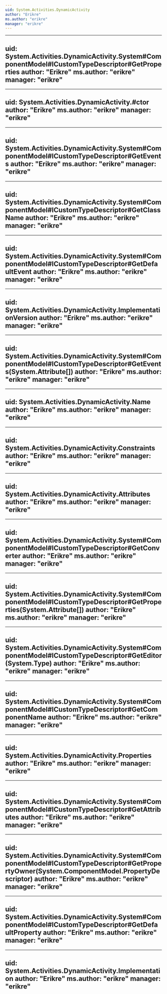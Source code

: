 ```yaml
---
uid: System.Activities.DynamicActivity
author: "Erikre"
ms.author: "erikre"
manager: "erikre"
---
```


---
uid: System.Activities.DynamicActivity.System#ComponentModel#ICustomTypeDescriptor#GetProperties
author: "Erikre"
ms.author: "erikre"
manager: "erikre"
---

---
uid: System.Activities.DynamicActivity.#ctor
author: "Erikre"
ms.author: "erikre"
manager: "erikre"
---

---
uid: System.Activities.DynamicActivity.System#ComponentModel#ICustomTypeDescriptor#GetEvents
author: "Erikre"
ms.author: "erikre"
manager: "erikre"
---

---
uid: System.Activities.DynamicActivity.System#ComponentModel#ICustomTypeDescriptor#GetClassName
author: "Erikre"
ms.author: "erikre"
manager: "erikre"
---

---
uid: System.Activities.DynamicActivity.System#ComponentModel#ICustomTypeDescriptor#GetDefaultEvent
author: "Erikre"
ms.author: "erikre"
manager: "erikre"
---

---
uid: System.Activities.DynamicActivity.ImplementationVersion
author: "Erikre"
ms.author: "erikre"
manager: "erikre"
---

---
uid: System.Activities.DynamicActivity.System#ComponentModel#ICustomTypeDescriptor#GetEvents(System.Attribute[])
author: "Erikre"
ms.author: "erikre"
manager: "erikre"
---

---
uid: System.Activities.DynamicActivity.Name
author: "Erikre"
ms.author: "erikre"
manager: "erikre"
---

---
uid: System.Activities.DynamicActivity.Constraints
author: "Erikre"
ms.author: "erikre"
manager: "erikre"
---

---
uid: System.Activities.DynamicActivity.Attributes
author: "Erikre"
ms.author: "erikre"
manager: "erikre"
---

---
uid: System.Activities.DynamicActivity.System#ComponentModel#ICustomTypeDescriptor#GetConverter
author: "Erikre"
ms.author: "erikre"
manager: "erikre"
---

---
uid: System.Activities.DynamicActivity.System#ComponentModel#ICustomTypeDescriptor#GetProperties(System.Attribute[])
author: "Erikre"
ms.author: "erikre"
manager: "erikre"
---

---
uid: System.Activities.DynamicActivity.System#ComponentModel#ICustomTypeDescriptor#GetEditor(System.Type)
author: "Erikre"
ms.author: "erikre"
manager: "erikre"
---

---
uid: System.Activities.DynamicActivity.System#ComponentModel#ICustomTypeDescriptor#GetComponentName
author: "Erikre"
ms.author: "erikre"
manager: "erikre"
---

---
uid: System.Activities.DynamicActivity.Properties
author: "Erikre"
ms.author: "erikre"
manager: "erikre"
---

---
uid: System.Activities.DynamicActivity.System#ComponentModel#ICustomTypeDescriptor#GetAttributes
author: "Erikre"
ms.author: "erikre"
manager: "erikre"
---

---
uid: System.Activities.DynamicActivity.System#ComponentModel#ICustomTypeDescriptor#GetPropertyOwner(System.ComponentModel.PropertyDescriptor)
author: "Erikre"
ms.author: "erikre"
manager: "erikre"
---

---
uid: System.Activities.DynamicActivity.System#ComponentModel#ICustomTypeDescriptor#GetDefaultProperty
author: "Erikre"
ms.author: "erikre"
manager: "erikre"
---

---
uid: System.Activities.DynamicActivity.Implementation
author: "Erikre"
ms.author: "erikre"
manager: "erikre"
---
